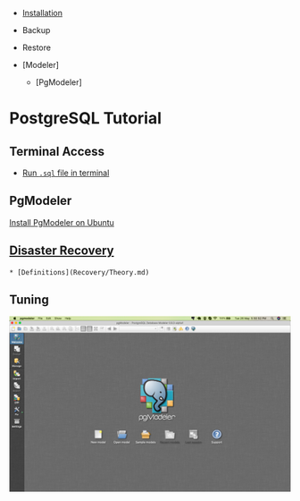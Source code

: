 * [Installation](https://m-thirumal.github.io/installation_guide/#/PostgreSQL/Install_PostgresQL_in_Ubuntu)

* Backup
   
* Restore 
   
* [Modeler]
    * [PgModeler]
    
 # PostgreSQL Tutorial

## Terminal Access

* [Run `.sql` file in terminal](./Terminal/Run%20SQL.md)

## PgModeler
 
[Install PgModeler on Ubuntu](./pgmodeler/build_pgmodeler_from_source_ubuntu.md)


## [Disaster Recovery](Recovery)

    * [Definitions](Recovery/Theory.md)


## Tuning

![](pgmodeler/mac-pgmodeler.png)


